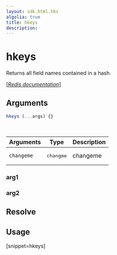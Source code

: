 ```yaml
---
layout: sdk.html.hbs
algolia: true
title: hkeys
description:
---
```


# hkeys


Returns all field names contained in a hash.

[[_Redis documentation_]](https://redis.io/commands/hkeys)

## Arguments

```js
hkeys (...args) {}

```

<br/>

| Arguments    | Type    | Description |
|--------------|---------|-------------|
| ``changeme`` | <pre>changme</pre> | changeme    |

### arg1

### arg2

## Resolve

## Usage

[snippet=hkeys]
